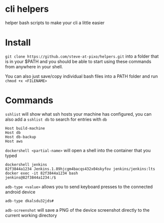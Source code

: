 # cli helpers
helper bash scripts to make your cli a little easier


# Install
`git clone https://github.com/steve-at-pixo/helpers.git`
into a folder that is in your $PATH and you should be able to start using these commands from anywhere in your shell.

You can also just save/copy individual bash files into a PATH folder and run `chmod +x <FILENAME>`


# Commands

`sshlist` will show what ssh hosts your machine has configured, you can also add a `sshlist db` to search for entries with `db`

```
Host build-machine
Host db
Host db-backup
Host aws
```

`dockershell <partial-name>` will open a shell into the container that you typed
```
dockershell jenkins
82f3844a1234 Jenkins.1.89hjcgm4bacqs432x04skyfov jenkins/jenkins:lts
docker exec -it 82f3844a1234 bash
jenkins@82f3844a1234:/$
```

`adb-type <value>` allows you to send keyboard presses to the connected android device
```
adb-type dkalsdu32jds#
```

`adb-screenshot` will save a PNG of the device screenshot directly to the current working directory
